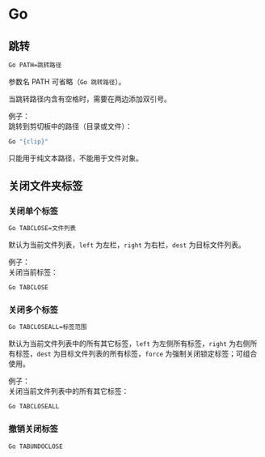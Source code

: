 # Go
## 跳转
```cmd
Go PATH=跳转路径
```
参数名 PATH 可省略（`Go 跳转路径`）。

当跳转路径内含有空格时，需要在两边添加双引号。

例子：  
跳转到剪切板中的路径（目录或文件）：
```cmd
Go "{clip}"
```
只能用于纯文本路径，不能用于文件对象。

## 关闭文件夹标签
### 关闭单个标签
```cmd
Go TABCLOSE=文件列表
```
默认为当前文件列表，`left` 为左栏，`right` 为右栏，`dest` 为目标文件列表。

例子：  
关闭当前标签：
```cmd
Go TABCLOSE
```

### 关闭多个标签
```cmd
Go TABCLOSEALL=标签范围
```
默认为当前文件列表中的所有其它标签，`left` 为左侧所有标签，`right` 为右侧所有标签，`dest` 为目标文件列表的所有标签，`force` 为强制关闭锁定标签；可组合使用。

例子：  
关闭当前文件列表中的所有其它标签：
```cmd
Go TABCLOSEALL
```

### 撤销关闭标签
```cmd
Go TABUNDOCLOSE
```